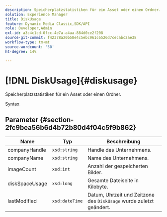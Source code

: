 ```yaml
---
description: Speicherplatzstatistiken für ein Asset oder einen Ordner.
solution: Experience Manager
title: DiskUsage
feature: Dynamic Media Classic,SDK/API
role: Developer,Admin
exl-id: a3c4c1cd-0fcc-4e7a-a4aa-884d0ce2f208
source-git-commit: f42378a20b58e4c5ebc961c6526d7cecabc2ae38
workflow-type: tm+mt
source-wordcount: '50'
ht-degree: 14%

---
```


# [!DNL DiskUsage]{#diskusage}

Speicherplatzstatistiken für ein Asset oder einen Ordner.

Syntax

## Parameter {#section-2fc9bea56b6d4b72b80d4f04c5f9b862}

| Name | Typ | Beschreibung |
|---|---|---|
| companyHandle | `xsd:string` | Handle des Unternehmens. |
| companyName | `xsd:string` | Name des Unternehmens. |
| imageCount | `xsd:int` | Anzahl der gespeicherten Bilder. |
| diskSpaceUsage | `xsd:long` | Gesamte Dateiseite in Kilobyte. |
| lastModified | `xsd:dateTime` | Datum, Uhrzeit und Zeitzone des `DiskUsage` wurde zuletzt geändert. |
